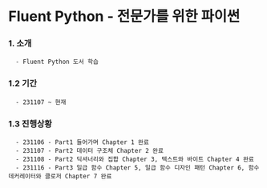 # Fluent Python - 전문가를 위한 파이썬
   
   ### 1. 소개
      - Fluent Python 도서 학습
   
   ### 1.2 기간
      - 231107 ~ 현재
    
   ### 1.3 진행상황
      - 231106 - Part1 들어가며 Chapter 1 완료
      - 231107 - Part2 데이터 구조체 Chapter 2 완료
      - 231108 - Part2 딕셔너리와 집합 Chapter 3, 텍스트와 바이트 Chapter 4 완료
      - 231116 - Part3 일급 함수 Chapter 5, 일급 함수 디자인 패턴 Chapter 6, 함수 데커레이터와 클로저 Chapter 7 완료


    
